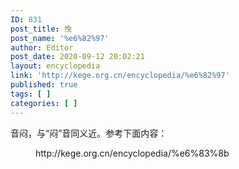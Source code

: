 ```yaml
---
ID: 831
post_title: 悗
post_name: '%e6%82%97'
author: Editor
post_date: 2020-09-12 20:02:21
layout: encyclopedia
link: 'http://kege.org.cn/encyclopedia/%e6%82%97'
published: true
tags: [ ]
categories: [ ]
---
```

<!-- wp:paragraph -->
<p>音闷，与“闷”音同义近。参考下面内容：</p>
<!-- /wp:paragraph -->

<!-- wp:core-embed/wordpress {"url":"http://kege.org.cn/encyclopedia/%e6%83%8b","type":"wp-embed","providerNameSlug":"kege-org-cn","className":""} -->
<figure class="wp-block-embed-wordpress wp-block-embed is-type-wp-embed is-provider-kege-org-cn"><div class="wp-block-embed__wrapper">
http://kege.org.cn/encyclopedia/%e6%83%8b
</div></figure>
<!-- /wp:core-embed/wordpress -->